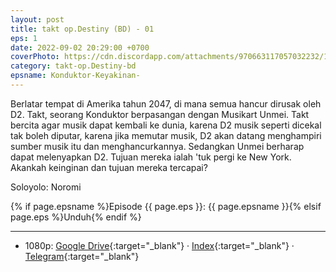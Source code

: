 ```yaml
---
layout: post
title: takt op.Destiny (BD) - 01
eps: 1
date: 2022-09-02 20:29:00 +0700
coverPhoto: https://cdn.discordapp.com/attachments/970663117057032232/1015243287055056916/mpv-shot0132.jpg
category: takt-op.Destiny-bd
epsname: Konduktor-Keyakinan-
---
```


Berlatar tempat di Amerika tahun 2047, di mana semua hancur dirusak oleh D2. Takt, seorang Konduktor berpasangan dengan Musikart Unmei. Takt bercita agar musik dapat kembali ke dunia, karena D2 musik seperti dicekal tak boleh diputar, karena jika memutar musik, D2 akan datang menghampiri sumber musik itu dan menghancurkannya. Sedangkan Unmei berharap dapat melenyapkan D2. Tujuan mereka ialah 'tuk pergi ke New York. Akankah keinginan dan tujuan mereka tercapai?

Soloyolo: Noromi

{% if page.epsname %}Episode {{ page.eps }}: {{ page.epsname }}{% elsif page.eps %}Unduh{% endif %}

---
- 1080p: [Google Drive](https://drive.google.com/file/d/1oqO95WL4REuC6PgIDfz8qmNu3BdE7ipR/view?usp=sharing){:target="_blank"} &middot; [Index](https://proyek.a-1ddl.workers.dev/0:/Musim%20Gugur%202021/%5BBD%5D/%5BA-1%5D%20takt%20op.Destiny%20%5BBD%5D%5B1080p%20FLAC%5D/%5BA-1%5D%20takt%20op.Destiny%20%20-%2001%20%5BBD%5D%5B1080p%20FLAC%5D%5B4CE50709%5D.mkv){:target="_blank"} &middot; [Telegram](https://t.me/a1fansubweeklies/113){:target="_blank"}
